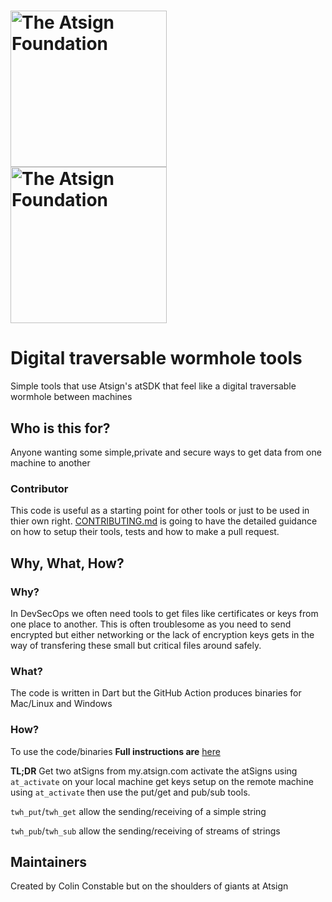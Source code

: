 <h1><a href="https://atsign.com#gh-light-mode-only"><img width=250px
src="https://atsign.com/wp-content/uploads/2022/05/atsign-logo-horizontal-color2022.svg#gh-light-mode-only"
alt="The Atsign Foundation"></a>
<a href="https://atsign.com#gh-dark-mode-only"><img width=250px
src="https://atsign.com/wp-content/uploads/2023/08/atsign-logo-horizontal-reverse2022-Color.svg#gh-dark-mode-only"
alt="The Atsign Foundation"></a></h1>

# Digital traversable wormhole tools

Simple tools that use Atsign's atSDK that feel like a digital traversable wormhole between machines

## Who is this for?

Anyone wanting some simple,private and secure ways to get data from one machine to another


### Contributor

This code is useful as a starting point for other tools or just to be used in thier own right.
[CONTRIBUTING.md](CONTRIBUTING.md) is going to have the detailed guidance
on how to setup their tools, tests and how to make a pull request.

## Why, What, How?

### Why?

In DevSecOps we often need tools to get files like certificates or keys from one place to another. This is often troublesome as you need to send encrypted but either networking or the lack of encryption keys gets in the way of transfering these small but critical files around safely.

### What?

The code is written in Dart but the GitHub Action produces binaries for Mac/Linux and Windows

### How?

To use the code/binaries
**Full instructions are** [here](https://github.com/cconstab/traversable-worm-hole-tools/tree/trunk/packages/dart/twh_tools)

**TL;DR**
Get two atSigns from my.atsign.com
activate the atSigns using `at_activate` on your local machine get keys setup on the remote machine using `at_activate` then use the put/get and pub/sub tools. 


`twh_put`/`twh_get` allow the sending/receiving of a simple string


`twh_pub`/`twh_sub` allow the sending/receiving of streams of strings




## Maintainers

Created by Colin Constable but on the shoulders of giants at Atsign
